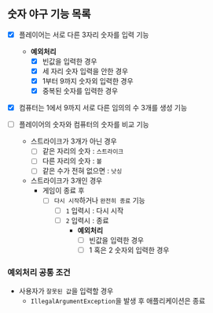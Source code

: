 ## 숫자 야구 기능 목록

- [x] 플레이어는 서로 다른 3자리 숫자를 입력 기능
    - **예외처리**
        - [x] 빈값을 입력한 경우
        - [x] 세 자리 숫자 입력을 안한 경우
        - [x] 1부터 9까지 숫자외 입력한 경우
        - [x] 중복된 숫자를 입력한 경우

- [x] 컴퓨터는 1에서 9까지 서로 다른 임의의 수 3개를 생성 기능

- [ ] 플레이어의 숫자와 컴퓨터의 숫자를 비교 기능
    - 스트라이크가 3개가 아닌 경우
        - [ ] 같은 자리의 숫자 : `스트라이크`
        - [ ] 다른 자리의 숫자 : `볼`
        - [ ] 같은 수가 전혀 없으면 : `낫싱`
    - 스트라이크가 3개인 경우
        - 게임이 종료 후
            - [ ] `다시 시작`하거나 `완전히 종료` 기능
                - [ ] `1` 입력시 : 다시 시작
                - [ ] `2` 입력시 : 종료
                    - **예외처리**
                        - [ ] 빈값을 입력한 경우
                        - [ ] 1 혹은 2 숫자외 입력한 경우

### 예외처리 공통 조건

- 사용자가 `잘못된 값`을 입력할 경우
    - `IllegalArgumentException`을 발생 후 애플리케이션은 종료